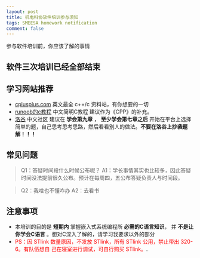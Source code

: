```yaml
---
layout: post
title: 机电科协软件培训参与须知
tags: SMEESA homework notification
comment: false
---
```


参与软件培训前，你应该了解的事情


## 软件三次培训已经全部结束


## 学习网站推荐
- <a href="https://cplusplus.com">cplusplus.com</a> 英文最全 c++/c 资料站，有你想要的一切
- <a href="https://www.runoob.com/cprogramming/c-tutorial.html">runoob的c教程</a> 中文简明C教程 建议作为《CPP》的补充。
- <a href="https://www.luogu.org">洛谷</a> 
中文社区 建议在 **学会第九章** ， **至少学会第七章之后** 开始在平台上选择简单的题，自己思考思考思路，然后看看别人的做法。**不要在洛谷上抄袭题解！！！**  




## 常见问题

> Q1：答疑时间段什么时候公布呢？
> A1：学长事情其实也比较多，因此答疑时间没法提前很久公布。预计在每周四，五公布答疑负责人与时间段。

> Q2：我啥也不懂咋办
> A2：去看书


## 注意事项

  - 本培训的目的是 **短期内** 掌握嵌入式系统编程所 **必需的C语言知识**， 并 **不是让你学会C语言** 。想对C深入了解的，请学习我要求以外的部分
  - <span style="color:red">PS：因 STlink 数量原因，不发放 STlink，所有 STlink 公用，禁止带出 320-6。有队伍想自 己在寝室进行调试，可自行购买 STlink。</span>.

